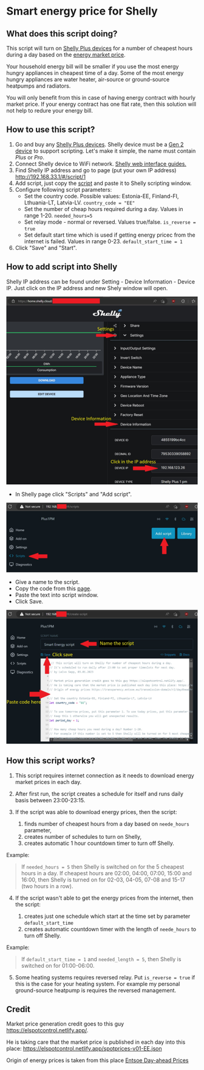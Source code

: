 # Smart energy price for Shelly

## What does this script doing?
This script will turn on [Shelly Plus devices](https://www.shelly.cloud/en-ee/products/) for a number of cheapest hours during a day based on the [energy market price](https://www.nordpoolgroup.com/en/Market-data1/Dayahead/Area-Prices/ALL1/Hourly/). 

Your household energy bill will be smaller if you use the most energy hungry appliances in cheapest time of a day. Some of the most energy hungry appliances are water heater, air-source or ground-source heatpumps and radiators.  

You will only benefit from this in case of having energy contract with hourly market price. If your energy contract has one flat rate, then this solution will not help to redure your energy bill.

## How to use this script?
1. Go and buy any [Shelly Plus devices](https://www.shelly.cloud/en-ee/products/). Shelly device must be a [Gen 2 device](https://shelly-api-docs.shelly.cloud/gen2/) to support scripting. Let's make it simple, the name must contain *Plus* or *Pro*. 
2. Connect Shelly device to WiFi network. [Shelly web interface guides.](https://kb.shelly.cloud/knowledge-base/web-interface-guides)
3. Find Shelly IP address and go to page (put your own IP address) http://192.168.33.1/#/script/1
4. Add script, just copy the [script](https://github.com/LeivoSepp/Smart-energy-price-for-Shelly/blob/master/EnergyPriceScriptForShelly.js) and paste it to Shelly scripting window.
5. Configure following script parameters:
    - Set the country code. Possible values: Estonia-EE, Finland-FI, Lthuania-LT, Latvia-LV. ``country_code = "EE"``
    - Set the number of cheap hours required during a day. Values in range 1-20. ``needed_hours=5``  
    - Set relay mode - normal or reversed. Values true/false. ``is_reverse = true`` 
    - Set default start time which is used if getting energy pricec from the internet is failed. Values in range 0-23.  ``default_start_time = 1``
6. Click "Save" and "Start". 

## How to add script into Shelly
Shelly IP address can be found under Setting - Device Information - Device IP. Just click on the IP address and new Shely window will open.

![How to find Shelly IP address](/images/OpenShellyPage.jpg)

- In Shelly page click "Scripts" and "Add script".

![How to add script](/images/AddScript1.jpg)

- Give a name to the script.
- Copy the code from this [page](https://github.com/LeivoSepp/Smart-energy-price-for-Shelly/blob/master/EnergyPriceScriptForShelly.js).  
- Paste the text into script window.
- Click Save.

![Where to paste the script](/images/AddScript2.jpg)

## How this script works?

1. This script requires internet connection as it needs to download energy market prices in each day.
2. After first run, the script creates a schedule for itself and runs daily basis between 23:00-23:15.
3. If the script was able to download energy prices, then the script:

    1. finds number of cheapest hours from a day based on ``neede_hours`` parameter,
    2. creates number of schedules to turn on Shelly,
    3. creates automatic 1 hour countdown timer to turn off Shelly.

Example:

> If ``needed_hours = 5`` then Shelly is switched on for the 5 cheapest hours in a day. 
If cheapest hours are 02:00, 04:00, 07:00, 15:00 and 16:00, then Shelly is turned on for 02-03, 04-05, 07-08 and 15-17 (two hours in a row).

4. If the script wasn't able to get the energy prices from the internet, then the script:

    1. creates just one schedule which start at the time set by parameter ``default_start_time``
    2. creates automatic countdown timer with the length of ``neede_hours`` to turn off Shelly. 

Example:

> If ``default_start_time = 1`` and ``needed_length = 5``, then Shelly is switched on for 01:00-06:00. 

5. Some heating systems requires reversed relay. Put ``is_reverse = true`` if this is the case for your heating system.
For example my personal ground-source heatpump is requires the reversed management.

## Credit 
Market price generation credit goes to this guy https://elspotcontrol.netlify.app/. 

He is taking care that the market price is published in each day into this place: https://elspotcontrol.netlify.app/spotprices-v01-EE.json

Origin of energy prices is taken from this place [Entsoe Day-ahead Prices](https://transparency.entsoe.eu/transmission-domain/r2/dayAheadPrices/show)

